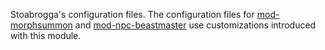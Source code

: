Stoabrogga's configuration files. The configuration files for [mod-morphsummon](https://gitlab.com/opfesoft/mod-morphsummon) and [mod-npc-beastmaster](https://gitlab.com/opfesoft/mod-npc-beastmaster) use customizations introduced with this module.
